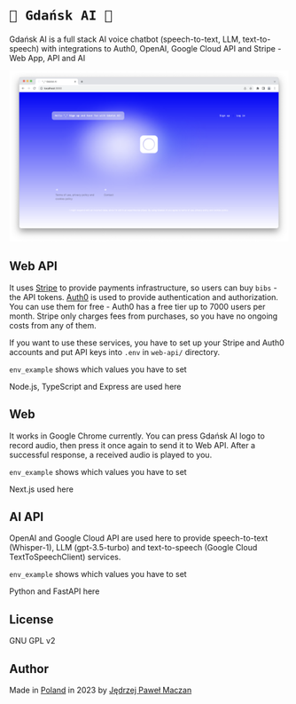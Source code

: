 # `🦭 Gdańsk AI 🦭`
Gdańsk AI is a full stack AI voice chatbot (speech-to-text, LLM, text-to-speech) with integrations to Auth0, OpenAI, Google Cloud API and Stripe - Web App, API and AI

<p align="center"><img width="600" src="gdansk-ai.png" alt="Gdańsk AI"></p>

## Web API
It uses [Stripe](https://stripe.com/) to provide payments infrastructure, so users can buy `bibs` - the API tokens. [Auth0](https://auth0.com/) is used to provide authentication and authorization. You can use them for free - Auth0 has a free tier up to 7000 users per month. Stripe only charges fees from purchases, so you have no ongoing costs from any of them.

If you want to use these services, you have to set up your Stripe and Auth0 accounts and put API keys into `.env` in `web-api/` directory.

`env_example` shows which values you have to set

Node.js, TypeScript and Express are used here

## Web
It works in Google Chrome currently. You can press Gdańsk AI logo to record audio, then press it once again to send it to Web API. After a successful response, a received audio is played to you.

`env_example` shows which values you have to set

Next.js used here

## AI API
OpenAI and Google Cloud API are used here to provide speech-to-text (Whisper-1), LLM (gpt-3.5-turbo) and text-to-speech (Google Cloud TextToSpeechClient) services.

`env_example` shows which values you have to set

Python and FastAPI here

## License
GNU GPL v2 

## Author
Made in [Poland](https://en.wikipedia.org/wiki/Poland) in 2023 by [Jędrzej Paweł Maczan](https://maczan.pl)